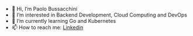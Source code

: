 - 👋 Hi, I’m Paolo Bussacchini  
- 👀 I’m interested in Backend Development, Cloud Computing and DevOps
- 🌱 I’m currently learning Go and Kubernetes
- 📫 How to reach me: [Linkedin](www.linkedin.com/paolo-bussacchini)


<!---
paolobussacchini-smeup/paolobussacchini-smeup is a ✨ special ✨ repository because its `README.md` (this file) appears on your GitHub profile.
You can click the Preview link to take a look at your changes.
--->
